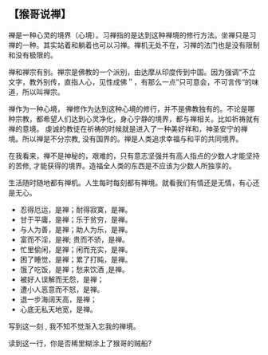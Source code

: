 ## 【猴哥说禅】

禅是一种心灵的境界（心境）。习禅指的是达到这种禅境的修行方法。坐禅只是习禅的一种。其实站着和躺着也可以习禅。禅机无处不在，习禅的法门也是没有限制和没有极限的。

禅和禅宗有别。禅宗是佛教的一个派别，由达摩从印度传到中国。因为强调“不立文字，教外别传，直指人心，见性成佛＂，有那么一点”只可意会，不可言传“的味道，所以叫禅宗。

禅作为一种心境， 禅修作为达到这种心境的修行，并不是佛教独有的。不论是哪种宗教，都希望人们达到心灵净化，身心宁静的境界，都与禅相关。比如祈祷就有禅的意境。
虔诚的教徒在祈祷的时候就是进入了一种美好祥和，神圣安宁的禅境。所以禅是不分宗教, 没有国界的。禅是人类追求幸福与和平的共同境界。

在我看来，禅不是神秘的，艰难的，只有意志坚强并有高人指点的少数人才能坚持的苦修, 才能获得的境界。造福全人类的东西是不应该为少数人所独享的。

生活随时随地都有禅机。人生每时每刻都有禅境。就看我们有情还是无情，有心还是无心。

-	忍得厄运，是禅；耐得寂寞，是禅。
-	甘于平庸，是禅；乐于贫穷，是禅。
-	与人为善，是禅；助人为乐，是禅。
-	富而不淫，是禅; 贵而不骄，是禅。 
- 忙里偷闲，是禅；闲而充实，是禅。
-	困了睡觉，是禅；累了打盹，是禅。
-	饿了吃饭，是禅；愁来饮酒 ,是禅。 
-	被好人误解而无怨，是禅；
-	遭小人恶意而不怒，是禅。
-	退一步海阔天高，是禅；
-	心底无私天地宽，是禅。

写到这一刻 ,  我不知不觉渐入忘我的禅境。

读到这一行，你是否稀里糊涂上了猴哥的贼船?
